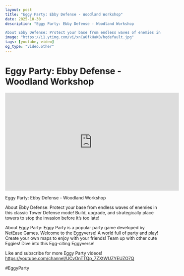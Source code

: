 ```yaml
---
layout: post
title: "Eggy Party: Ebby Defense - Woodland Workshop"
date: 2025-10-30
description: "Eggy Party: Ebby Defense - Woodland Workshop

About Ebby Defense: Protect your base from endless waves of enemies in this classic Tower Defense mode! Bu..."
image: "https://i1.ytimg.com/vi/xnCaOfkHaK0/hqdefault.jpg"
tags: [youtube, video]
og_type: "video.other"
---
```


<script type="application/ld+json">
{
  "@context": "http://schema.org",
  "@type": "VideoObject",
  "name": "Eggy Party: Ebby Defense - Woodland Workshop",
  "description": "Eggy Party: Ebby Defense - Woodland Workshop\n\nAbout Ebby Defense: Protect your base from endless waves of enemies in this classic Tower Defense mode! Build, upgrade, and strategically place towers to stop the invasion before it\u2019s too late!\n\nAbout Eggy Party: Eggy Party is a popular party game developed by NetEase Games. Welcome to the Eggyverse! A world full of party and play! Create your own maps to enjoy with your friends! Team up with other cute Eggies! Dive into this Egg-citing Eggyverse!\n\nLike and subscribe for more Eggy Party videos! https://youtube.com/channel/UCvOnTTQp_7ZXtWUZYEUZO7Q\n\n#EggyParty",
  "thumbnailUrl": "https://i1.ytimg.com/vi/xnCaOfkHaK0/hqdefault.jpg",
  "uploadDate": "2025-10-30T15:02:00",
  "embedUrl": "https://www.youtube.com/embed/xnCaOfkHaK0",
  "publisher": {
    "@type": "Person",
    "name": "Celo Zaga"
  },
  "mainEntityOfPage": {
    "@type": "WebPage",
    "@id": "https://celozaga.github.io/2025/10/30/eggy-party:-ebby-defense---woodland-workshop-xnCaOfkHaK0.html"
  },
  "duration": "PT0M0S"
}
</script>

<script type="application/ld+json">
{
  "@context": "http://schema.org",
  "@type": "BlogPosting",
  "headline": "Eggy Party: Ebby Defense - Woodland Workshop",
  "image": "https://i1.ytimg.com/vi/xnCaOfkHaK0/hqdefault.jpg",
  "publisher": {
    "@type": "Person",
    "name": "Celo Zaga"
  },
  "url": "https://celozaga.github.io/2025/10/30/eggy-party:-ebby-defense---woodland-workshop-xnCaOfkHaK0.html",
  "datePublished": "2025-10-30T15:02:00",
  "dateCreated": "2025-10-30T15:02:00",
  "dateModified": "2025-10-30T15:02:00",
  "description": "Eggy Party: Ebby Defense - Woodland Workshop\n\nAbout Ebby Defense: Protect your base from endless waves of enemies in this classic Tower Defense mode! Bu...",
  "author": {
    "@type": "Person",
    "name": "Celo Zaga"
  },
  "mainEntityOfPage": {
    "@type": "WebPage",
    "@id": "https://celozaga.github.io/2025/10/30/eggy-party:-ebby-defense---woodland-workshop-xnCaOfkHaK0.html"
  }
}
</script>

<h1 class="youtube-post-title">Eggy Party: Ebby Defense - Woodland Workshop</h1>

<iframe width="560" height="315" src="https://www.youtube.com/embed/xnCaOfkHaK0" class="youtube-post-embed" frameborder="0" allowfullscreen></iframe>

<p class="youtube-post-description">Eggy Party: Ebby Defense - Woodland Workshop

About Ebby Defense: Protect your base from endless waves of enemies in this classic Tower Defense mode! Build, upgrade, and strategically place towers to stop the invasion before it’s too late!

About Eggy Party: Eggy Party is a popular party game developed by NetEase Games. Welcome to the Eggyverse! A world full of party and play! Create your own maps to enjoy with your friends! Team up with other cute Eggies! Dive into this Egg-citing Eggyverse!

Like and subscribe for more Eggy Party videos! https://youtube.com/channel/UCvOnTTQp_7ZXtWUZYEUZO7Q

#EggyParty</p>
